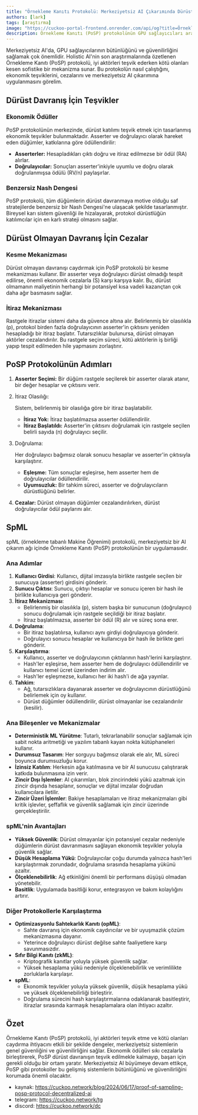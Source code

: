 ```yaml
---
title: "Örnekleme Kanıtı Protokolü: Merkeziyetsiz AI Çıkarımında Dürüstlüğü Teşvik Etme ve Dürüst Olmayanları Cezalandırma"
authors: [lark]
tags: [araştırma]
image: "https://cuckoo-portal-frontend.onrender.com/api/og?title=Örnekleme Kanıtı Protokolü: Merkeziyetsiz AI Çıkarımında Dürüstlüğü Teşvik Etme ve Dürüst Olmayanları Cezalandırma"
description: Örnekleme Kanıtı (PoSP) protokolünün GPU sağlayıcıları arasında dürüst davranışı teşvik etme ve dürüst olmayanları cezalandırma konusundaki benzersiz yaklaşımını öğrenin, merkeziyetsiz AI çıkarım sistemlerinin güvenliğini ve güvenilirliğini sağlama.
---
```


Merkeziyetsiz AI'da, GPU sağlayıcılarının bütünlüğünü ve güvenilirliğini sağlamak çok önemlidir. Holistic AI'nin son araştırmalarında özetlenen Örnekleme Kanıtı (PoSP) protokolü, iyi aktörleri teşvik ederken kötü olanları kesen sofistike bir mekanizma sunar. Bu protokolün nasıl çalıştığını, ekonomik teşviklerini, cezalarını ve merkeziyetsiz AI çıkarımına uygulanmasını görelim.

## Dürüst Davranış İçin Teşvikler

### Ekonomik Ödüller

PoSP protokolünün merkezinde, dürüst katılımı teşvik etmek için tasarlanmış ekonomik teşvikler bulunmaktadır. Asserter ve doğrulayıcı olarak hareket eden düğümler, katkılarına göre ödüllendirilir:

- **Asserterler:** Hesapladıkları çıktı doğru ve itiraz edilmezse bir ödül (RA) alırlar.
- **Doğrulayıcılar:** Sonuçları asserter'inkiyle uyumlu ve doğru olarak doğrulanmışsa ödülü (RV/n) paylaşırlar.

### Benzersiz Nash Dengesi

PoSP protokolü, tüm düğümlerin dürüst davranmaya motive olduğu saf stratejilerde benzersiz bir Nash Dengesi'ne ulaşacak şekilde tasarlanmıştır. Bireysel karı sistem güvenliği ile hizalayarak, protokol dürüstlüğün katılımcılar için en karlı strateji olmasını sağlar.

## Dürüst Olmayan Davranış İçin Cezalar

### Kesme Mekanizması

Dürüst olmayan davranışı caydırmak için PoSP protokolü bir kesme mekanizması kullanır. Bir asserter veya doğrulayıcı dürüst olmadığı tespit edilirse, önemli ekonomik cezalarla (S) karşı karşıya kalır. Bu, dürüst olmamanın maliyetinin herhangi bir potansiyel kısa vadeli kazançtan çok daha ağır basmasını sağlar.

### İtiraz Mekanizması

Rastgele itirazlar sistemi daha da güvence altına alır. Belirlenmiş bir olasılıkla (p), protokol birden fazla doğrulayıcının asserter'in çıktısını yeniden hesapladığı bir itiraz başlatır. Tutarsızlıklar bulunursa, dürüst olmayan aktörler cezalandırılır. Bu rastgele seçim süreci, kötü aktörlerin iş birliği yapıp tespit edilmeden hile yapmasını zorlaştırır.

## PoSP Protokolünün Adımları

1. **Asserter Seçimi:** Bir düğüm rastgele seçilerek bir asserter olarak atanır, bir değer hesaplar ve çıktısını verir.

2. İtiraz Olasılığı:

    Sistem, belirlenmiş bir olasılığa göre bir itiraz başlatabilir.

   - **İtiraz Yok:** İtiraz başlatılmazsa asserter ödüllendirilir.
   - **İtiraz Başlatıldı:** Asserter'in çıktısını doğrulamak için rastgele seçilen belirli sayıda (n) doğrulayıcı seçilir.

3. Doğrulama:

    Her doğrulayıcı bağımsız olarak sonucu hesaplar ve asserter'in çıktısıyla karşılaştırır.

   - **Eşleşme:** Tüm sonuçlar eşleşirse, hem asserter hem de doğrulayıcılar ödüllendirilir.
   - **Uyumsuzluk:** Bir tahkim süreci, asserter ve doğrulayıcıların dürüstlüğünü belirler.

4. **Cezalar:** Dürüst olmayan düğümler cezalandırılırken, dürüst doğrulayıcılar ödül paylarını alır.

## SpML

spML (örnekleme tabanlı Makine Öğrenimi) protokolü, merkeziyetsiz bir AI çıkarım ağı içinde Örnekleme Kanıtı (PoSP) protokolünün bir uygulamasıdır.

### Ana Adımlar

1. **Kullanıcı Girdisi**: Kullanıcı, dijital imzasıyla birlikte rastgele seçilen bir sunucuya (asserter) girdisini gönderir.
2. **Sunucu Çıktısı**: Sunucu, çıktıyı hesaplar ve sonucu içeren bir hash ile birlikte kullanıcıya geri gönderir.
3. **İtiraz Mekanizması**:
   - Belirlenmiş bir olasılıkla (p), sistem başka bir sunucunun (doğrulayıcı) sonucu doğrulamak için rastgele seçildiği bir itiraz başlatır.
   - İtiraz başlatılmazsa, asserter bir ödül (R) alır ve süreç sona erer.
4. **Doğrulama**:
   - Bir itiraz başlatılırsa, kullanıcı aynı girdiyi doğrulayıcıya gönderir.
   - Doğrulayıcı sonucu hesaplar ve kullanıcıya bir hash ile birlikte geri gönderir.
5. **Karşılaştırma**:
   - Kullanıcı, asserter ve doğrulayıcının çıktılarının hash'lerini karşılaştırır.
   - Hash'ler eşleşirse, hem asserter hem de doğrulayıcı ödüllendirilir ve kullanıcı temel ücret üzerinden indirim alır.
   - Hash'ler eşleşmezse, kullanıcı her iki hash'i de ağa yayınlar.
6. **Tahkim**:
   - Ağ, tutarsızlıklara dayanarak asserter ve doğrulayıcının dürüstlüğünü belirlemek için oy kullanır.
   - Dürüst düğümler ödüllendirilir, dürüst olmayanlar ise cezalandırılır (kesilir).

### Ana Bileşenler ve Mekanizmalar
- **Deterministik ML Yürütme**: Tutarlı, tekrarlanabilir sonuçlar sağlamak için sabit nokta aritmetiği ve yazılım tabanlı kayan nokta kütüphaneleri kullanır.
- **Durumsuz Tasarım**: Her sorguyu bağımsız olarak ele alır, ML süreci boyunca durumsuzluğu korur.
- **İzinsiz Katılım**: Herkesin ağa katılmasına ve bir AI sunucusu çalıştırarak katkıda bulunmasına izin verir.
- **Zincir Dışı İşlemler**: AI çıkarımları, blok zincirindeki yükü azaltmak için zincir dışında hesaplanır, sonuçlar ve dijital imzalar doğrudan kullanıcılara iletilir.
- **Zincir Üzeri İşlemler**: Bakiye hesaplamaları ve itiraz mekanizmaları gibi kritik işlevler, şeffaflık ve güvenlik sağlamak için zincir üzerinde gerçekleştirilir.

### spML'nin Avantajları
- **Yüksek Güvenlik**: Dürüst olmayanlar için potansiyel cezalar nedeniyle düğümlerin dürüst davranmasını sağlayan ekonomik teşvikler yoluyla güvenlik sağlar.
- **Düşük Hesaplama Yükü**: Doğrulayıcılar çoğu durumda yalnızca hash'leri karşılaştırmak zorundadır, doğrulama sırasında hesaplama yükünü azaltır.
- **Ölçeklenebilirlik**: Ağ etkinliğini önemli bir performans düşüşü olmadan yönetebilir.
- **Basitlik**: Uygulamada basitliği korur, entegrasyon ve bakım kolaylığını artırır.

### Diğer Protokollerle Karşılaştırma
- **Optimizasyonlu Sahtekarlık Kanıtı (opML)**:
  - Sahte davranış için ekonomik caydırıcılar ve bir uyuşmazlık çözüm mekanizmasına dayanır.
  - Yeterince doğrulayıcı dürüst değilse sahte faaliyetlere karşı savunmasızdır.
- **Sıfır Bilgi Kanıtı (zkML)**:
  - Kriptografik kanıtlar yoluyla yüksek güvenlik sağlar.
  - Yüksek hesaplama yükü nedeniyle ölçeklenebilirlik ve verimlilikte zorluklarla karşılaşır.
- **spML**:
  - Ekonomik teşvikler yoluyla yüksek güvenlik, düşük hesaplama yükü ve yüksek ölçeklenebilirliği birleştirir.
  - Doğrulama sürecini hash karşılaştırmalarına odaklanarak basitleştirir, itirazlar sırasında karmaşık hesaplamalara olan ihtiyacı azaltır.

## Özet

Örnekleme Kanıtı (PoSP) protokolü, iyi aktörleri teşvik etme ve kötü olanları caydırma ihtiyacını etkili bir şekilde dengeler, merkeziyetsiz sistemlerin genel güvenliğini ve güvenilirliğini sağlar. Ekonomik ödülleri sıkı cezalarla birleştirerek, PoSP dürüst davranışın teşvik edilmekle kalmayıp, başarı için gerekli olduğu bir ortam yaratır. Merkeziyetsiz AI büyümeye devam ettikçe, PoSP gibi protokoller bu gelişmiş sistemlerin bütünlüğünü ve güvenilirliğini korumada önemli olacaktır.

- kaynak: https://cuckoo.network/blog/2024/06/17/proof-of-sampling-posp-protocol-decentralized-ai
- telegram: https://cuckoo.network/tg
- discord: https://cuckoo.network/dc
